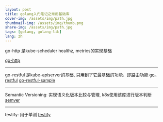 ```yaml
---
layout: post
title: golang入门笔记之常用基础库
cover-img: /assets/img/path.jpg
thumbnail-img: /assets/img/thumb.png
share-img: /assets/img/path.jpg
tags: [golang, golang-lib]
lang: zh
---
```

go-http 是kube-scheduler healthz, metrics的实现基础

[go-http](https://learnku.com/docs/build-web-application-with-golang/034-gos-http-package-detailed-solution/3171)

---

go-restful 是kube-apiserver的基础, 只用到了它最基础的功能，即路由功能
[go-restful](https://github.com/emicklei/go-restful)
[go-restful-sample](https://hackerain.me/2020/09/28/golang/go-restful-overview.html)

---
Semantic Versioning: 实现语义化版本比较与管理, k8s使用该库进行版本判断
[semver](https://github.com/blang/semver)

---
testify: 用于单测
[testify](http://github.com/stretchr/testify)


